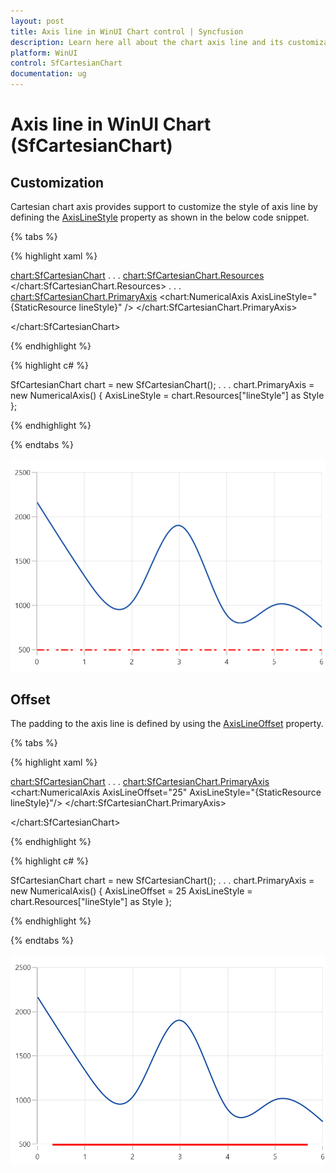 ```yaml
---
layout: post
title: Axis line in WinUI Chart control | Syncfusion
description: Learn here all about the chart axis line and its customization in Syncfusion WinUI Chart (SfCartesianChart) control.
platform: WinUI
control: SfCartesianChart
documentation: ug
---
```


# Axis line in WinUI Chart (SfCartesianChart)

## Customization

Cartesian chart axis provides support to customize the style of axis line by defining the [AxisLineStyle]() property as shown in the below code snippet.

{% tabs %}

{% highlight xaml %}

<chart:SfCartesianChart>
. . .
<chart:SfCartesianChart.Resources>
    <Style TargetType="Line" x:Key="lineStyle">
        <Setter Property="StrokeThickness" Value="2"/>
        <Setter Property="Stroke" Value="Red"/>
        <Setter Property="StrokeDashArray" Value="6,2,3"/>
    </Style>
</chart:SfCartesianChart.Resources>
. . .
<chart:SfCartesianChart.PrimaryAxis>
    <chart:NumericalAxis AxisLineStyle="{StaticResource lineStyle}" />
</chart:SfCartesianChart.PrimaryAxis>

</chart:SfCartesianChart>

{% endhighlight %}

{% highlight c# %}

SfCartesianChart chart = new SfCartesianChart();
. . .
chart.PrimaryAxis = new NumericalAxis()
{
    AxisLineStyle = chart.Resources["lineStyle"] as Style 
};

{% endhighlight %}

{% endtabs %}

![Axis line customization support in WinUI Chart](Axis_images/WinUI_Chart_Axis_line_styles.png)

## Offset

The padding to the axis line is defined by using the [AxisLineOffset]() property.

{% tabs %}

{% highlight xaml %}

<chart:SfCartesianChart>
. . .
<chart:SfCartesianChart.PrimaryAxis>
    <chart:NumericalAxis AxisLineOffset="25" AxisLineStyle="{StaticResource lineStyle}"/>
</chart:SfCartesianChart.PrimaryAxis>

</chart:SfCartesianChart>

{% endhighlight %}

{% highlight c# %}

SfCartesianChart chart = new SfCartesianChart();
. . .
chart.PrimaryAxis = new NumericalAxis()
{
    AxisLineOffset = 25
    AxisLineStyle = chart.Resources["lineStyle"] as Style
};

{% endhighlight %}

{% endtabs %}

![Padding support for axis line in WinUI](Axis_images/WinUI_Chart_Axis_line_styles_offset.png)